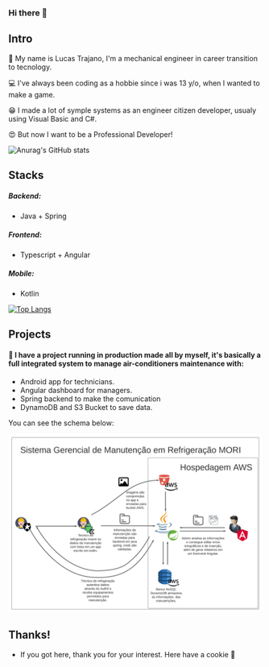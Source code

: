 ### Hi there 👋

## Intro

👋 My name is Lucas Trajano, I'm a mechanical engineer in career transition to tecnology.

:computer: I've always been coding as a hobbie since i was 13 y/o, when I wanted to make a game.

:grin: I made a lot of symple systems as an engineer citizen developer, usualy using Visual Basic and C#.

:heart_eyes: But now I want to be a Professional Developer!

![Anurag's GitHub stats](https://github-readme-stats.vercel.app/api?username=trajanolc&show_icons=true)

## Stacks

##### Backend:
- Java + Spring
##### Frontend:
- Typescript + Angular
##### Mobile:
- Kotlin


[![Top Langs](https://github-readme-stats.vercel.app/api/top-langs/?username=trajanolc&langs_count=8)](https://github.com/anuraghazra/github-readme-stats)


## Projects

#### 🔭 I have a project running in production made all by myself, it's basically a full integrated system to manage air-conditioners maintenance with:

- Android app for technicians.
- Angular dashboard for managers.
- Spring backend to make the comunication
- DynamoDB and S3 Bucket to save data.

You can see the schema below:

![stack](Mori_Schema.png)

## Thanks!

- If you got here, thank you for your interest. Here have a cookie 🍪
